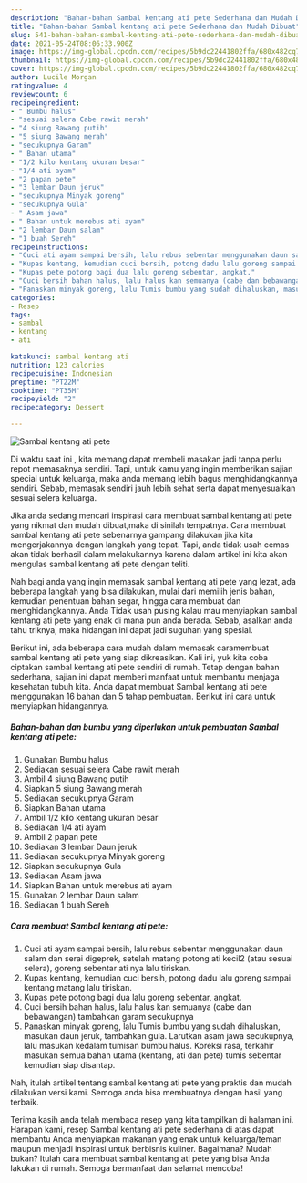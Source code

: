 ```yaml
---
description: "Bahan-bahan Sambal kentang ati pete Sederhana dan Mudah Dibuat"
title: "Bahan-bahan Sambal kentang ati pete Sederhana dan Mudah Dibuat"
slug: 541-bahan-bahan-sambal-kentang-ati-pete-sederhana-dan-mudah-dibuat
date: 2021-05-24T08:06:33.900Z
image: https://img-global.cpcdn.com/recipes/5b9dc22441802ffa/680x482cq70/sambal-kentang-ati-pete-foto-resep-utama.jpg
thumbnail: https://img-global.cpcdn.com/recipes/5b9dc22441802ffa/680x482cq70/sambal-kentang-ati-pete-foto-resep-utama.jpg
cover: https://img-global.cpcdn.com/recipes/5b9dc22441802ffa/680x482cq70/sambal-kentang-ati-pete-foto-resep-utama.jpg
author: Lucile Morgan
ratingvalue: 4
reviewcount: 6
recipeingredient:
- " Bumbu halus"
- "sesuai selera Cabe rawit merah"
- "4 siung Bawang putih"
- "5 siung Bawang merah"
- "secukupnya Garam"
- " Bahan utama"
- "1/2 kilo kentang ukuran besar"
- "1/4 ati ayam"
- "2 papan pete"
- "3 lembar Daun jeruk"
- "secukupnya Minyak goreng"
- "secukupnya Gula"
- " Asam jawa"
- " Bahan untuk merebus ati ayam"
- "2 lembar Daun salam"
- "1 buah Sereh"
recipeinstructions:
- "Cuci ati ayam sampai bersih, lalu rebus sebentar menggunakan daun salam dan serai digeprek, setelah matang potong ati kecil2 (atau sesuai selera), goreng sebentar ati nya lalu tiriskan."
- "Kupas kentang, kemudian cuci bersih, potong dadu lalu goreng sampai kentang matang lalu tiriskan."
- "Kupas pete potong bagi dua lalu goreng sebentar, angkat."
- "Cuci bersih bahan halus, lalu halus kan semuanya (cabe dan bebawangan) tambahkan garam secukupnya"
- "Panaskan minyak goreng, lalu Tumis bumbu yang sudah dihaluskan, masukan daun jeruk, tambahkan gula. Larutkan asam jawa secukupnya, lalu masukan kedalam tumisan bumbu halus. Koreksi rasa, terkahir masukan semua bahan utama (kentang, ati dan pete) tumis sebentar kemudian siap disantap."
categories:
- Resep
tags:
- sambal
- kentang
- ati

katakunci: sambal kentang ati 
nutrition: 123 calories
recipecuisine: Indonesian
preptime: "PT22M"
cooktime: "PT35M"
recipeyield: "2"
recipecategory: Dessert

---
```



![Sambal kentang ati pete](https://img-global.cpcdn.com/recipes/5b9dc22441802ffa/680x482cq70/sambal-kentang-ati-pete-foto-resep-utama.jpg)

Di waktu  saat ini , kita memang dapat membeli masakan jadi tanpa perlu repot memasaknya sendiri. Tapi, untuk kamu yang ingin memberikan sajian special untuk keluarga, maka anda memang lebih bagus menghidangkannya sendiri. Sebab, memasak sendiri jauh lebih sehat serta dapat menyesuaikan sesuai selera keluarga.

Jika anda sedang mencari inspirasi cara membuat sambal kentang ati pete yang nikmat dan mudah dibuat,maka di sinilah tempatnya. Cara membuat sambal kentang ati pete  sebenarnya gampang dilakukan jika kita mengerjakannya dengan langkah yang tepat. Tapi, anda tidak usah cemas akan tidak berhasil dalam melakukannya 
karena dalam artikel ini kita akan mengulas sambal kentang ati pete dengan teliti.  



Nah bagi anda yang ingin memasak sambal kentang ati pete yang lezat, ada beberapa langkah yang bisa dilakukan, mulai dari memilih jenis bahan, kemudian penentuan bahan segar, hingga cara membuat dan menghidangkannya. Anda Tidak usah pusing kalau mau menyiapkan sambal kentang ati pete yang enak di mana pun anda berada. Sebab, asalkan anda  tahu triknya, maka hidangan ini dapat jadi suguhan yang spesial.

Berikut ini, ada beberapa cara mudah dalam memasak caramembuat sambal kentang ati pete yang siap dikreasikan. Kali ini, yuk kita coba ciptakan sambal kentang ati pete sendiri di rumah. Tetap dengan bahan sederhana, sajian ini dapat memberi manfaat untuk membantu menjaga kesehatan tubuh kita. Anda dapat membuat Sambal kentang ati pete menggunakan 16 bahan dan 5 tahap pembuatan. Berikut ini cara untuk menyiapkan hidangannya.

<!--inarticleads1-->

##### Bahan-bahan dan bumbu yang diperlukan untuk pembuatan Sambal kentang ati pete:

1. Gunakan  Bumbu halus
1. Sediakan sesuai selera Cabe rawit merah
1. Ambil 4 siung Bawang putih
1. Siapkan 5 siung Bawang merah
1. Sediakan secukupnya Garam
1. Siapkan  Bahan utama
1. Ambil 1/2 kilo kentang ukuran besar
1. Sediakan 1/4 ati ayam
1. Ambil 2 papan pete
1. Sediakan 3 lembar Daun jeruk
1. Sediakan secukupnya Minyak goreng
1. Siapkan secukupnya Gula
1. Sediakan  Asam jawa
1. Siapkan  Bahan untuk merebus ati ayam
1. Gunakan 2 lembar Daun salam
1. Sediakan 1 buah Sereh




<!--inarticleads2-->

##### Cara membuat Sambal kentang ati pete:

1. Cuci ati ayam sampai bersih, lalu rebus sebentar menggunakan daun salam dan serai digeprek, setelah matang potong ati kecil2 (atau sesuai selera), goreng sebentar ati nya lalu tiriskan.
1. Kupas kentang, kemudian cuci bersih, potong dadu lalu goreng sampai kentang matang lalu tiriskan.
1. Kupas pete potong bagi dua lalu goreng sebentar, angkat.
1. Cuci bersih bahan halus, lalu halus kan semuanya (cabe dan bebawangan) tambahkan garam secukupnya
1. Panaskan minyak goreng, lalu Tumis bumbu yang sudah dihaluskan, masukan daun jeruk, tambahkan gula. Larutkan asam jawa secukupnya, lalu masukan kedalam tumisan bumbu halus. Koreksi rasa, terkahir masukan semua bahan utama (kentang, ati dan pete) tumis sebentar kemudian siap disantap.




Nah, itulah artikel tentang  sambal kentang ati pete  yang praktis dan mudah dilakukan versi kami. Semoga anda bisa membuatnya dengan hasil yang terbaik. 

Terima kasih anda telah membaca resep yang kita tampilkan di halaman ini. Harapan kami, resep  Sambal kentang ati pete sederhana di atas dapat membantu Anda menyiapkan makanan yang enak untuk keluarga/teman maupun menjadi inspirasi untuk berbisnis kuliner. Bagaimana? Mudah bukan? Itulah cara membuat sambal kentang ati pete yang bisa Anda lakukan di rumah. Semoga bermanfaat dan selamat mencoba!

